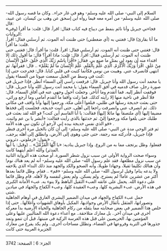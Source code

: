 ------------------------------------------------------------------------

السلام إلى النبي- صلى الله عليه وسلم- وهو في غار حراء.. وكان ما قصه رسول
الله- صلى الله عليه وسلم- من أمره معه فيما رواه ابن إسحق عن وهب بن
كيسان، عن عبيد، قال:  
«فجاءني جبريل وأنا نائم بنمط من ديباج فيه كتاب فقال: اقرأ. قال: قلت: ما
أقرأ (وفي الروايات:  
ما أنا بقارئ) قال: فغتني به (أي ضغطني) حتى ظننت أنه الموت. ثم أرسلني
فقال: اقرأ. قلت: ما أقرأ.  
قال: فغتني حتى ظننت أنه الموت. ثم أرسلني فقال: اقرأ. قلت: ما أقرأ: قال:
فغتني حتى ظننت أنه الموت. ثم أرسلني فقال: اقرأ. قال: قلت: ماذا أقرأ؟
قال: ما أقول ذلك إلا افتداء منه أن يعود لي بمثل ما صنع بي. فقال: «اقْرَأْ
بِاسْمِ رَبِّكَ الَّذِي خَلَقَ. خَلَقَ الْإِنْسانَ مِنْ عَلَقٍ. اقْرَأْ وَرَبُّكَ الْأَكْرَمُ. الَّذِي عَلَّمَ
بِالْقَلَمِ. عَلَّمَ الْإِنْسانَ ما لَمْ يَعْلَمْ» .. قال: فقرأتها. ثم انتهى فانصرف عني.
وهببت من نومي فكأنما كتبت في قلبي كتابا. قال: فخرجت حتى إذا كنت في وسط
من الجبل سمعت صوتا من السماء يقول:  
يا محمد أنت رسول الله وأنا جبريل. قال: فرفعت رأسي إلى السماء أنظر. فإذا
جبريل في صورة رجل، صاف قدميه في أفق السماء يقول: يا محمد أنت رسول الله
وأنا جبريل. قال: فوقفت أنظر إليه. فما أتقدم وما أتأخر. وجعلت أحول وجهي
عنه في آفاق السماء. قال: فلا أنظر في ناحية منها إلا رأيته كذلك. فما زلت
واقفا ما أتقدم أمامي وما أرجع ورائي، حتى بعثت خديجة رسلها في طلبي،
فبلغوا أعلى مكة، ورجعوا إليها وأنا واقف في مكاني ذلك. ثم انصرف عني
وانصرفت راجعا إلى أهلي، حتى أتيت خديجة، فجلست إلى فخذها مضيفا إليها (أي
ملتصقا بها مائلا إليها) فقالت: يا أبا القاسم أين كنت؟ فو الله لقد بعثت
في طلبك حتى بلغوا مكة ورجعوا إليّ. ثم حدثتها بالذي رأيت فقالت: «أبشر يا
بن عم واثبت. فو الذي نفس خديجة بيده إني لأرجو أن تكون نبي هذه الأمة» .  
ثم فتر الوحي مدة عن النبي- صلى الله عليه وسلم- إلى أن كان بالجبل مرة
أخرى فنظر فإذا جبريل، فأدركته منه رجفة، حتى جثى وهوى إلى الأرض، وانطلق
إلى أهله يرجف، يقول: «زملوني. دثروني» ..  
ففعلوا. وظل يرتجف مما به من الروع. وإذا جبريل يناديه: «يا أَيُّهَا الْمُزَّمِّلُ»
.. (وقيل: يا أيها المدثر) والله أعلم أيتهما كانت.  
وسواء صحت الرواية الأولى عن سبب نزول شطر السورة. أو صحت هذه الرواية
الثانية عن سبب نزول مطلعها، فقد علم رسول الله- صلى الله عليه وسلم- أنه
لم يعد هناك نوم! وأن هنالك تكليفا ثقيلا، وجهادا طويلا، وأنه الصحو والكد
والجهد منذ ذلك النداء الذي يلاحقه ولا يدعه ينام! وقيل لرسول الله- صلى
الله عليه وسلم- «قم» .. فقام. وظل قائما بعدها أكثر من عشرين عاما! لم
يسترح. ولم يسكن. ولم يعش لنفسه ولا لأهله. قام وظل قائما على دعوة الله.
يحمل على عاتقه العبء الثقيل الباهظ ولا ينوء به. عبء الأمانة الكبرى في
هذه الأرض. عبء البشرية كلها، وعبء العقيدة كلها، وعبء الكفاح والجهاد في
ميادين شتى.  
حمل عبء الكفاح والجهاد في ميدان الضمير البشري الغارق في أوهام الجاهلية
وتصوراتها، المثقل بأثقال الأرض وجواذبها، المكبل بأوهاق الشهوات
وأغلالها.. حتى إذا خلص هذا الضمير في بعض صحابته مما يثقله من ركام
الجاهلية والحياة الأرضية بدأ معركة أخرى في ميدان آخر.. بل معارك
متلاحقة.. مع أعداء دعوة الله المتألبين عليها وعلى المؤمنين بها، الحريصين
على قتل هذه الغرسة الزكية في منبتها، قبل أن تنمو وتمد جذورها في التربة
وفروعها في الفضاء، وتظلل مساحات أخرى.. ولم يكد يفرغ من معارك الجزيرة
العربية حتى كانت

------------------------------------------------------------------------

الجزء: 6 ¦ الصفحة: 3742
